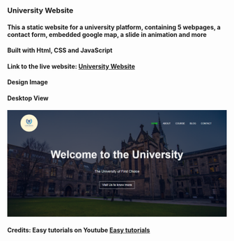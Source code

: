 ### University Website

#### This a static website for a university platform, containing 5 webpages, a contact form, embedded google map, a slide in animation and more

#### Built with Html, CSS and JavaScript

#### Link to the live website: [University Website](https://mystifying-kepler-76ddea.netlify.app/ "University live site")

#### Design Image
#### Desktop View
![University website SS](image/university.png "Desktop View")

#### Credits: Easy tutorials on Youtube [Easy tutorials](https://www.youtube.com/c/EasyTutorialsVideo?sub_confirmation=1 "Easy tutorials live site")